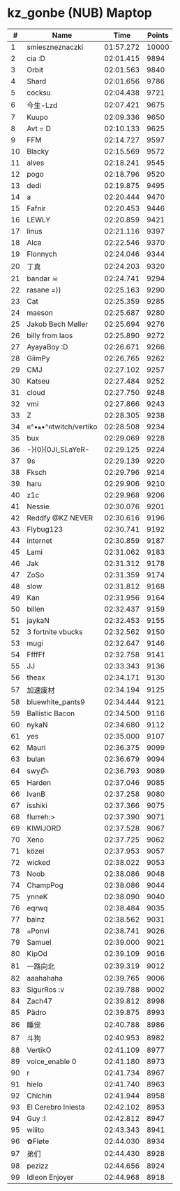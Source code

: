 # kz_gonbe (NUB) Maptop

|  # | Name | Time | Points |
|-------------- | -------------- | -------------- | -------------- | 
| 1 | smieszneznaczki | 01:57.272 | 10000 | 
| 2 | cia :D | 02:01.415 | 9894 | 
| 3 | Orbit | 02:01.563 | 9840 | 
| 4 | Shard | 02:01.656 | 9786 | 
| 5 | cocksu | 02:04.438 | 9721 | 
| 6 | 今生-Lzd | 02:07.421 | 9675 | 
| 7 | Kuupo | 02:09.336 | 9650 | 
| 8 | Avt = D | 02:10.133 | 9625 | 
| 9 | FFM | 02:14.727 | 9597 | 
| 10 | Blacky | 02:15.569 | 9572 | 
| 11 | alves | 02:18.241 | 9545 | 
| 12 | pogo | 02:18.796 | 9520 | 
| 13 | dedi | 02:19.875 | 9495 | 
| 14 | a | 02:20.444 | 9470 | 
| 15 | Fafnir | 02:20.453 | 9446 | 
| 16 | LEWLY | 02:20.859 | 9421 | 
| 17 | linus | 02:21.116 | 9397 | 
| 18 | Alca | 02:22.546 | 9370 | 
| 19 | Flonnych | 02:24.046 | 9344 | 
| 20 | 丁真 | 02:24.203 | 9320 | 
| 21 | bandar ☠ | 02:24.741 | 9294 | 
| 22 | rasane =)) | 02:25.163 | 9290 | 
| 23 | Cat | 02:25.359 | 9285 | 
| 24 | maeson | 02:25.687 | 9280 | 
| 25 | Jakob Bech Møller | 02:25.694 | 9276 | 
| 26 | billy from laos | 02:25.890 | 9272 | 
| 27 | AyayaBoy :D | 02:26.671 | 9266 | 
| 28 | GiimPy | 02:26.765 | 9262 | 
| 29 | CMJ | 02:27.102 | 9257 | 
| 30 | Katseu | 02:27.484 | 9252 | 
| 31 | cloud | 02:27.750 | 9248 | 
| 32 | vmi | 02:27.866 | 9243 | 
| 33 | Z | 02:28.305 | 9238 | 
| 34 | ฅ^•ﻌ•^ฅtwitch/vertiko | 02:28.508 | 9234 | 
| 35 | bux | 02:29.069 | 9228 | 
| 36 | -}{0}{0JI_SLaYeR- | 02:29.125 | 9224 | 
| 37 | 9s | 02:29.139 | 9220 | 
| 38 | Fksch | 02:29.796 | 9214 | 
| 39 | haru | 02:29.906 | 9210 | 
| 40 | z1c | 02:29.968 | 9206 | 
| 41 | Nessie | 02:30.076 | 9201 | 
| 42 | Reddfy @KZ NEVER | 02:30.616 | 9196 | 
| 43 | Flybug123 | 02:30.741 | 9192 | 
| 44 | internet | 02:30.859 | 9187 | 
| 45 | Lami | 02:31.062 | 9183 | 
| 46 | Jak | 02:31.312 | 9178 | 
| 47 | ZoSo | 02:31.359 | 9174 | 
| 48 | slow | 02:31.812 | 9168 | 
| 49 | Kan | 02:31.956 | 9164 | 
| 50 | billen | 02:32.437 | 9159 | 
| 51 | jaykaN | 02:32.453 | 9155 | 
| 52 | 3 fortnite vbucks | 02:32.562 | 9150 | 
| 53 | mugi | 02:32.647 | 9146 | 
| 54 | FfffFf | 02:32.758 | 9141 | 
| 55 | JJ | 02:33.343 | 9136 | 
| 56 | theax | 02:34.171 | 9130 | 
| 57 | 加速废材 | 02:34.194 | 9125 | 
| 58 | bluewhite_pants9 | 02:34.444 | 9121 | 
| 59 | Ballistic Bacon | 02:34.500 | 9116 | 
| 60 | nykaN | 02:34.680 | 9112 | 
| 61 | yes | 02:35.000 | 9107 | 
| 62 | Mauri | 02:36.375 | 9099 | 
| 63 | bulan | 02:36.679 | 9094 | 
| 64 | swy𐂃 | 02:36.793 | 9089 | 
| 65 | Harden | 02:37.046 | 9085 | 
| 66 | IvanB | 02:37.258 | 9080 | 
| 67 | isshiki | 02:37.366 | 9075 | 
| 68 | flurreh:> | 02:37.390 | 9071 | 
| 69 | KIWIJORD | 02:37.528 | 9067 | 
| 70 | Xeno | 02:37.725 | 9062 | 
| 71 | közel | 02:37.953 | 9057 | 
| 72 | wicked | 02:38.022 | 9053 | 
| 73 | Noob | 02:38.086 | 9048 | 
| 74 | ChampPog | 02:38.086 | 9044 | 
| 75 | ynneK | 02:38.090 | 9040 | 
| 76 | eqrwq | 02:38.484 | 9035 | 
| 77 | bainz | 02:38.562 | 9031 | 
| 78 | ๑Ponvi | 02:38.741 | 9026 | 
| 79 | Samuel | 02:39.000 | 9021 | 
| 80 | KipOd | 02:39.109 | 9016 | 
| 81 | 一路向北 | 02:39.319 | 9012 | 
| 82 | aaahahaha | 02:39.765 | 9006 | 
| 83 | SigurRos :v | 02:39.788 | 9002 | 
| 84 | Zach47 | 02:39.812 | 8998 | 
| 85 | Pädro | 02:39.875 | 8993 | 
| 86 | 睡觉 | 02:40.788 | 8986 | 
| 87 | 斗狗 | 02:40.953 | 8982 | 
| 88 | VertikO | 02:41.109 | 8977 | 
| 89 | voice_enable 0 | 02:41.180 | 8973 | 
| 90 | r | 02:41.734 | 8967 | 
| 91 | hielo | 02:41.740 | 8963 | 
| 92 | Chichin | 02:41.944 | 8958 | 
| 93 | El Cerebro Iniesta | 02:42.102 | 8953 | 
| 94 | Guy :l | 02:42.812 | 8947 | 
| 95 | wilito | 02:43.343 | 8941 | 
| 96 | ✿Fløte | 02:44.030 | 8934 | 
| 97 | 弟们 | 02:44.430 | 8928 | 
| 98 | pezizz | 02:44.656 | 8924 | 
| 99 | Idleon Enjoyer | 02:44.968 | 8918 | 


